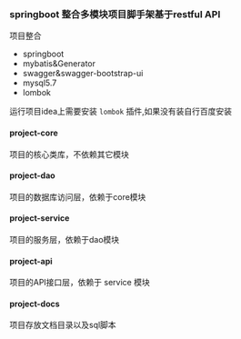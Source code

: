 ### springboot 整合多模块项目脚手架基于restful API

项目整合
* springboot
* mybatis&Generator
* swagger&swagger-bootstrap-ui
* mysql5.7
* lombok

运行项目idea上需要安装 `lombok` 插件,如果没有装自行百度安装

#### project-core
项目的核心类库，不依赖其它模块

#### project-dao
项目的数据库访问层，依赖于core模块

#### project-service
项目的服务层，依赖于dao模块

#### project-api
项目的API接口层，依赖于 service 模块

#### project-docs
项目存放文档目录以及sql脚本







